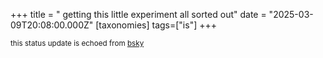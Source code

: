 +++
title = " getting this little experiment all sorted out"
date = "2025-03-09T20:08:00.000Z"
[taxonomies]
tags=["is"]
+++

<small>this status update is echoed from [bsky](https://bsky.app/profile/nonmodernist-is.bsky.social/post/3ljyeicksrt23)</small>